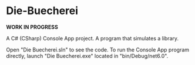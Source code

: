 # Die-Buecherei
**WORK IN PROGRESS**

A C# (CSharp) Console App project. A program that simulates a library.

Open "Die Buecherei.sln" to see the code. To run the Console App program directly, launch "Die Buecherei.exe" located in "bin/Debug/net6.0". 
